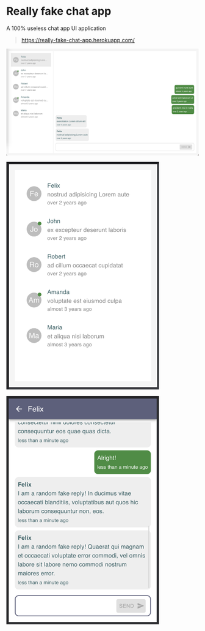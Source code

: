 # Really fake chat app

A 100% useless chat app UI application

> https://really-fake-chat-app.herokuapp.com/


<img
  alt="Chat app on desktop"
  title="Chat app on desktop"
  src="https://github.com/AmrAbdulrahman/really-fake-chat-app/raw/b6c5f0b65740f5e6a19e100d2b3e8bc322a5011b/screenshots/desktop.png"
/>

<img
  alt="Chat app on mobile 1"
  title="Chat app on mobile 1"
  src="https://github.com/AmrAbdulrahman/really-fake-chat-app/raw/b6c5f0b65740f5e6a19e100d2b3e8bc322a5011b/screenshots/mobile1.png"
  style="width: 400px;"
/>

<img
  alt="Chat app on mobile 2"
  title="Chat app on mobile 2"
  src="https://github.com/AmrAbdulrahman/really-fake-chat-app/raw/b6c5f0b65740f5e6a19e100d2b3e8bc322a5011b/screenshots/mobile2.png"
  style="width: 400px;"
/>
